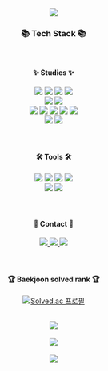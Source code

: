 <div align=center>
   <img src="https://capsule-render.vercel.app/api?type=waving&color=auto&height=200&section=header&text=dahyunko%20Github!&fontSize=50" />    <!--헤더부분-->
</div>

<div align=center>
   <h3>📚 Tech Stack 📚</h3>

   <br>
   <h4>✨ Studies ✨</h4>
</div>
<div align="center">
   <img src="https://img.shields.io/badge/JavaScript-F7DF1E?style=flat&logo=JavaScript&logoColor=white" />
   <img src="https://img.shields.io/badge/java-007396?style=flat&logo=java&logoColor=white">
   <img src="https://img.shields.io/badge/C++-00599C?style=flat&logo=cplusplus&logoColor=white" />
   <img src="https://img.shields.io/badge/C-A8B9CC?style=flat&logo=C&logoColor=white"/>
   <br>
   <img src="https://img.shields.io/badge/HTML5-E34F26?style=flat&logo=HTML5&logoColor=white" />
   <img src="https://img.shields.io/badge/CSS3-1572B6?style=flat&logo=CSS3&logoColor=white" />
   <br>
   <img src="https://img.shields.io/badge/Node.js-339933?style=flat&logo=Node.js&logoColor=white" />
   <img src="https://img.shields.io/badge/Express-000000?style=flat&logo=Express&logoColor=white"/>
   <img src="https://img.shields.io/badge/springboot-6DB33F?style=flat&logo=springboot&logoColor=white">
   <img src="https://img.shields.io/badge/.NET-512BD4?style=flat&logo=.NET&logoColor=white"/>
   <img src="https://img.shields.io/badge/React-61DAFB?style=flat&logo=React&logoColor=black"/>
   <br>
   <img src="https://img.shields.io/badge/MySQL-4479A1?style=flat&logo=MySQL&logoColor=white" />
   <img src="https://img.shields.io/badge/Linux-FCC624?style=flat&logo=Linux&logoColor=white" />

</div>
<br><br>
<div align=center>
   <h4>🛠 Tools 🛠</h4>
</div>
<div align=center>
   <img src="https://img.shields.io/badge/Visual%20Studio%20Code-007ACC?style=flat&logo=VisualStudioCode&logoColor=white" />
   <img src="https://img.shields.io/badge/Visual Studio-5C2D91?style=flat&logo=Visual Studio&logoColor=white"/>
   <img src="https://img.shields.io/badge/AWS-232F3E?style=flat&logo=AmazonAWS&logoColor=white" />
   <img src="https://img.shields.io/badge/GitHub-181717?style=flat&logo=GitHub&logoColor=white" />
   <br>
   <img src="https://img.shields.io/badge/Adobe XD-FF61F6?style=flat&logo=Adobe XD&logoColor=white"/>
   <img src="https://img.shields.io/badge/Figma-F24E1E?style=flat&logo=Figma&logoColor=white"/>
   
</div>
<br><br>

<div align=center>
   <h4>🎨 Contact 🎨</h4>
</div>
<div align=center>
   <a href="mailto:kdhgby@naver.com">
      <img src="https://img.shields.io/badge/NMail-30B980?style=flat&logo=Minutemailer&logoColor=white" />
   </a>
   <a href="mailto:dahyunbless@gmail.com">
      <img src="https://img.shields.io/badge/GMail-FF3633?style=flat&logo=Gmail&logoColor=white" />
   </a>
   <a href="https://www.notion.so/531c4a6285074ba9b9dccbda1ac2b81a?pvs=4">
		<img src="https://img.shields.io/badge/Notion-000000?style=flat&logo=Notion&logoColor=white" />
	</a>
   <br>
</div>
<br><br>
<div align=center>
   <h4>🏆 Baekjoon solved rank 🏆</h4>
   
[![Solved.ac 프로필](http://mazassumnida.wtf/api/mini/generate_badge?boj=kdhgby)](https://solved.ac/kdhgby)
</div>
<br>
<div align=center>
   <img src="https://github-readme-stats.vercel.app/api/top-langs/?username=dahyunko&show_icons=true">
</div>
<br>
<div align=center>
   <img src="https://github-readme-stats.vercel.app/api?username=dahyunko&show_icons=true">
</div>
<br>
 
<div align=center>
   <img src="https://capsule-render.vercel.app/api?type=waving&color=auto&height=200&section=footer&fontSize=50" />    <!--아래부분-->
</div>
